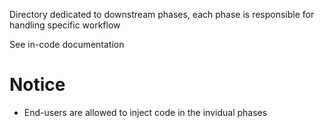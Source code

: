 Directory dedicated to downstream phases, each phase is responsible for handling specific workflow

See in-code documentation

# Notice
- End-users are allowed to inject code in the invidual phases